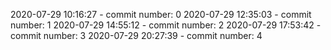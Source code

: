 2020-07-29 10:16:27 - commit number: 0
2020-07-29 12:35:03 - commit number: 1
2020-07-29 14:55:12 - commit number: 2
2020-07-29 17:53:42 - commit number: 3
2020-07-29 20:27:39 - commit number: 4

